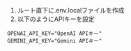 1. ルート直下に.env.localファイルを作成
2. 以下のようにAPIキーを設定
```env
OPENAI_API_KEY="OpenAI APIキー"
GEMINI_API_KEY="Gemini APIキー"
```